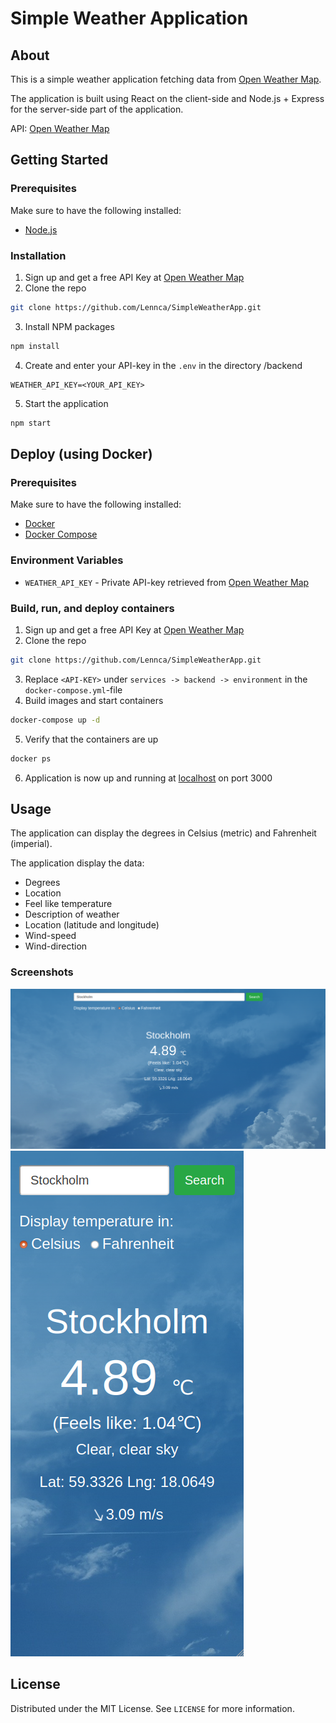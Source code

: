 # Simple Weather Application

## About
This is a simple weather application fetching data from [Open Weather Map](https://openweathermap.org/).

The application is built using React on the client-side and Node.js + Express for the server-side part of the application.

API: [Open Weather Map](https://openweathermap.org/)

<!-- GETTING STARTED -->
## Getting Started

### Prerequisites

Make sure to have the following installed:

* [Node.js](https://nodejs.org/en/)

### Installation

1. Sign up and get a free API Key at [Open Weather Map](https://openweathermap.org/)
2. Clone the repo
  ```sh
  git clone https://github.com/Lennca/SimpleWeatherApp.git
  ```
3. Install NPM packages
  ```sh
  npm install
  ```
4. Create and enter your API-key in the `.env` in the directory /backend
  ```JS
  WEATHER_API_KEY=<YOUR_API_KEY>
  ```
5. Start the application
  ```sh
  npm start
  ```

<!-- Deploy -->
## Deploy (using Docker)

### Prerequisites

Make sure to have the following installed:

* [Docker](https://docs.docker.com/get-docker/)
* [Docker Compose](https://docs.docker.com/compose/install/)

### Environment Variables

* `WEATHER_API_KEY` - Private API-key retrieved from [Open Weather Map](https://openweathermap.org/)

### Build, run, and deploy containers

1. Sign up and get a free API Key at [Open Weather Map](https://openweathermap.org/)
2. Clone the repo
  ```sh
  git clone https://github.com/Lennca/SimpleWeatherApp.git
  ```
3. Replace `<API-KEY>` under `services -> backend -> environment` in the `docker-compose.yml`-file
4. Build images and start containers
  ```sh
  docker-compose up -d
  ```
5. Verify that the containers are up
  ```sh
  docker ps
  ```
6. Application is now up and running at [localhost](http://localhost:3000) on port 3000

## Usage

The application can display the degrees in Celsius (metric) and Fahrenheit (imperial).

The application display the data:
* Degrees
* Location
* Feel like temperature
* Description of weather
* Location (latitude and longitude)
* Wind-speed
* Wind-direction

### Screenshots

![Screenshot of demo app in desktop-view](./desktop_demo.png)
![Screenshot of demo app in mobile-view](./mobile_demo.png)

## License
Distributed under the MIT License. See `LICENSE` for more information.
